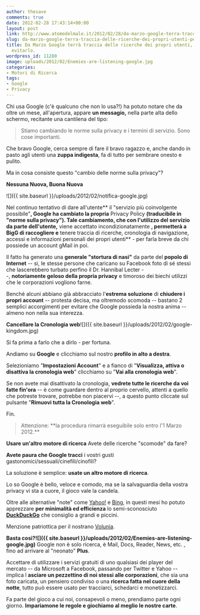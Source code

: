 ```yaml
---
author: thesave
comments: true
date: 2012-02-28 17:43:14+00:00
layout: post
link: http://www.atomodelmale.it/2012/02/28/da-marzo-google-terra-traccia-delle-ricerche-dei-propri-utenti-perche-e-come-evitarlo/
slug: da-marzo-google-terra-traccia-delle-ricerche-dei-propri-utenti-perche-e-come-evitarlo
title: Da Marzo Google terrà traccia delle ricerche dei propri utenti, perché e come
  evitarlo.
wordpress_id: 11280
image: uploads/2012/02/Enemies-are-listening-google.jpg
categories:
- Motori di Ricerca
tags:
- Google
- Privacy
---
```


Chi usa Google (c'è qualcuno che non lo usa?!) ha potuto notare che da oltre un mese, all'apertura, appare **un messagio,** nella parte alta dello schermo, recitante una cantilena del tipo:

<blockquote>Stiamo cambiando le norme sulla privacy e i termini di servizio. Sono cose importanti.</blockquote>

Che bravo Google, cerca sempre di fare il bravo ragazzo e, anche dando in pasto agli utenti una **zuppa indigesta**, fa di tutto per sembrare onesto e pulito.

Ma in cosa consiste questo "cambio delle norme sulla privacy"?

**Nessuna Nuova, Buona Nuova**

![]({{ site.baseurl }}/uploads/2012/02/notifica-google.jpg)

Nel continuo tentativo di dare all'utente** il "servizio più coinvolgente possibile"**, Google ha cambiato la propria** Privacy Policy **(traducibile in "norme sulla privacy"). Tale cambiamento, che con l'utilizzo del servizio da parte dell'utente,** viene accettato incondizionatamente **, permetterà a BigG di raccogliere e** tenere traccia di ricerche, cronologia di navigazione, accessi e informazioni personali dei propri utenti** - per farla breve da chi possiede un account gMail in poi.

Il fatto ha generato una **generale "stortura di nasi"** da parte del **popolo di Internet** -- si, le stesse persone che caricano su Facebook foto di sé stessi che lascerebbero turbato perfino il Dr. Hannibal Lecter --, **notoriamente geloso della propria privacy** e timoroso dei biechi utilizzi che le corporazioni vogliono farne.

Benché alcuni abbiano già abbracciato l'**estrema soluzione** di **chiudere i propri account** -- protesta decisa, ma oltremodo scomoda -- bastano 2 semplici accorgimenti per evitare che Google possieda la nostra anima -- almeno non nella sua interezza.

**Cancellare la Cronologia web**![]({{ site.baseurl }}/uploads/2012/02/google-kingdom.jpg)

Si fa prima a farlo che a dirlo - per fortuna.

Andiamo su **Google** e clicchiamo sul nostro **profilo in alto a destra**.

Selezioniamo "**Impostazioni Account**" e a fianco di "**Visualizza, attiva o disattiva la cronologia web**" clicchiamo su "**Vai alla cronologia web**".

Se non avete mai disattivato la cronologia, **vedrete tutte le ricerche da voi fatte fin'ora** -- è come guardare dentro al proprio cervello, attenti a quello che potreste trovare, potrebbe non piacervi --, a questo punto cliccate sul pulsante "**Rimuovi tutta la Cronologia web**".

Fin.

<blockquote>Attenzione: **la procedura rimarrà eseguibile solo entro l'1 Marzo 2012.**</blockquote>

**Usare un'altro motore di ricerca** Avete delle ricerche "scomode" da fare?

**Avete paura che Google tracci** i vostri gusti gastonomici/sessuali/cinefili/cinofili?

La soluzione è semplice: **usate un altro motore di ricerca**.

Lo so Google è bello, veloce e comodo, ma se la salvaguardia della vostra privacy vi sta a cuore, il gioco vale la candela.

Oltre alle alternative "note" come [Yahoo!](http://it.yahoo.com/) e [Bing](http://it.bing.com/), in questi mesi ho potuto apprezzare **per minimalità ed efficienza** lo semi-sconosciuto **[DuckDuckGo](http://duckduckgo.com/)** che consiglio a grandi e piccini.

Menzione patriottica per il nostrano [Volunia](/2012/02/07/volunia-svelato-prove-su-strada-e-primi-giudizi.html).

**Basta così?![]({{ site.baseurl }}/uploads/2012/02/Enemies-are-listening-google.jpg)** Google non è solo ricerca, è Mail, Docs, Reader, News, etc. , fino ad arrivare al "neonato" **Plus**.

Accettare di utilizzare i servizi gratuiti di uno qualsiasi dei player del mercato -- da Microsoft a Facebook, passando per Twitter e Yahoo -- implica l **asciare un pezzettino di noi stessi alle corporazioni**, che sia una foto caricata, un pensiero condiviso o una **ricerca fatta nel cuore della notte**, tutto può essere usato per tracciarci, schedarci e monetizzarci.

Fa parte del gioco a cui noi, consapevoli o meno, prendiamo parte ogni giorno. **Impariamone le regole e giochiamo al meglio le nostre carte**.
